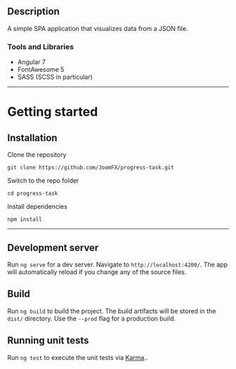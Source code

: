 ## Description

A simple SPA application that visualizes data from a JSON file.

### Tools and Libraries

- Angular 7
- FontAwesome 5
- SASS (SCSS in particular)

----------

# Getting started

## Installation

Clone the repository

    git clone https://github.com/JoomFX/progress-task.git

Switch to the repo folder

    cd progress-task

Install dependencies

    npm install

----------

## Development server

Run `ng serve` for a dev server. Navigate to `http://localhost:4200/`. The app will automatically reload if you change any of the source files.

## Build

Run `ng build` to build the project. The build artifacts will be stored in the `dist/` directory. Use the `--prod` flag for a production build.

## Running unit tests

Run `ng test` to execute the unit tests via [Karma](https://karma-runner.github.io)..